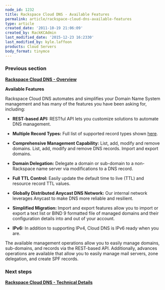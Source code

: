 ```yaml
---
node_id: 1232
title: Rackspace Cloud DNS - Available Features
permalink: article/rackspace-cloud-dns-available-features
type: article
created_date: '2011-10-19 21:06:09'
created_by: RackKCAdmin
last_modified_date: '2015-12-23 16:2330'
last_modified_by: kyle.laffoon
products: Cloud Servers
body_format: tinymce
---
```


### Previous section

**[Rackspace Cloud DNS -
Overview](https://admin.rackspace.com/knowledge_center/cloud_dns_overview)**

**Available Features**

Rackspace Cloud DNS automates and simplifies your Domain Name System
management and has many of the features you have been asking for,
including: 

-   **REST-based API:** RESTful API lets you customize solutions to
    automate DNS management.

 

-   **Multiple Record Types:** Full list of supported record types
    shown [here](#Supported%20Record%20Types).

 

-   **Comprehensive Management Capability:** List, add, modify and
    remove domains. List, add, modify and remove DNS records. Import and
    export domains. 

 

-   **Domain Delegation:** Delegate a domain or sub-domain to a
    non-Rackspace name server via modifications to a DNS record. 

 

-   **Full TTL Control:** Easily update the default time to live (TTL)
    and resource record TTL values. 

 

-   **Globally Distributed Anycast DNS Network:** Our internal network
    leverages Anycast to make DNS more reliable and resilient. 

 

-   **Simplified Migration:** Import and export features allow you to
    import or export a text list or BIND 9 formatted file of managed
    domains and their configuration details into and out of your
    account. 

 

-   **IPv6:** In addition to supporting IPv4, Cloud DNS is IPv6 ready
    when you are. 

The available management operations allow you to easily manage domains,
sub-domains, and records via the REST-based API. Additionally, advances
operations are available that allow you to easily manage mail servers,
zone delegation, and create SPF records. 

### Next steps

**[Rackspace Cloud DNS - Technical
Details](https://admin.rackspace.com/knowledge_center/article/rackspace-cloud-dns-technical-details)**

